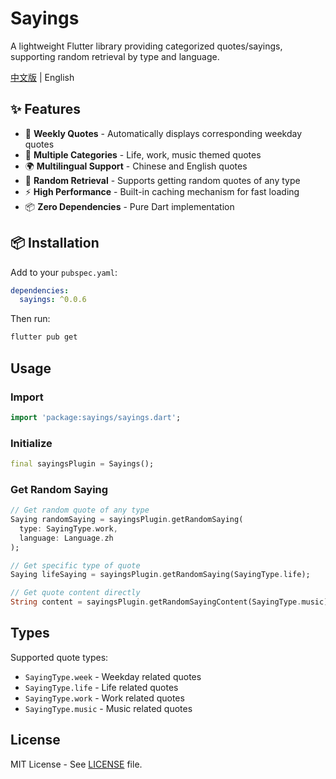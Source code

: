 # Sayings

A lightweight Flutter library providing categorized quotes/sayings, supporting random retrieval by type and language.

[中文版](README_zh.md) | English

## ✨ Features

- 📅 **Weekly Quotes** - Automatically displays corresponding weekday quotes
- 🌟 **Multiple Categories** - Life, work, music themed quotes
- 🌍 **Multilingual Support** - Chinese and English quotes
- 🎲 **Random Retrieval** - Supports getting random quotes of any type
- ⚡ **High Performance** - Built-in caching mechanism for fast loading
- 📦 **Zero Dependencies** - Pure Dart implementation

## 📦 Installation

Add to your `pubspec.yaml`:

```yaml
dependencies:
  sayings: ^0.0.6
```

Then run:

```bash
flutter pub get
```

## Usage

### Import

```dart
import 'package:sayings/sayings.dart';
```

### Initialize

```dart
final sayingsPlugin = Sayings();
```

### Get Random Saying

```dart
// Get random quote of any type
Saying randomSaying = sayingsPlugin.getRandomSaying(
  type: SayingType.work,
  language: Language.zh
);

// Get specific type of quote
Saying lifeSaying = sayingsPlugin.getRandomSaying(SayingType.life);

// Get quote content directly
String content = sayingsPlugin.getRandomSayingContent(SayingType.music);
```
## Types

Supported quote types:

- `SayingType.week` - Weekday related quotes
- `SayingType.life` - Life related quotes
- `SayingType.work` - Work related quotes
- `SayingType.music` - Music related quotes

## License

MIT License - See [LICENSE](LICENSE) file.
